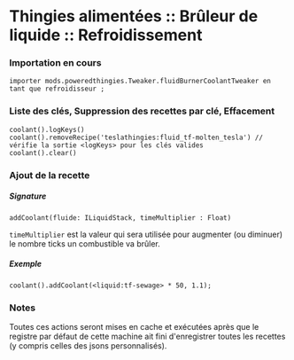 # Thingies alimentées :: Brûleur de liquide :: Refroidissement

### Importation en cours

```zenscript
importer mods.poweredthingies.Tweaker.fluidBurnerCoolantTweaker en tant que refroidisseur ;
```

### Liste des clés, Suppression des recettes par clé, Effacement

```zenscript
coolant().logKeys()
coolant().removeRecipe('teslathingies:fluid_tf-molten_tesla') // vérifie la sortie <logKeys> pour les clés valides
coolant().clear()
```

### Ajout de la recette

##### Signature

```zenscript
addCoolant(fluide: ILiquidStack, timeMultiplier : Float)
```

`timeMultiplier` est la valeur qui sera utilisée pour augmenter (ou diminuer) le nombre ticks un combustible va brûler.

##### Exemple

```zenscript
coolant().addCoolant(<liquid:tf-sewage> * 50, 1.1);
```

### Notes

Toutes ces actions seront mises en cache et exécutées après que le registre par défaut de cette machine ait fini d'enregistrer toutes les recettes (y compris celles des jsons personnalisés).